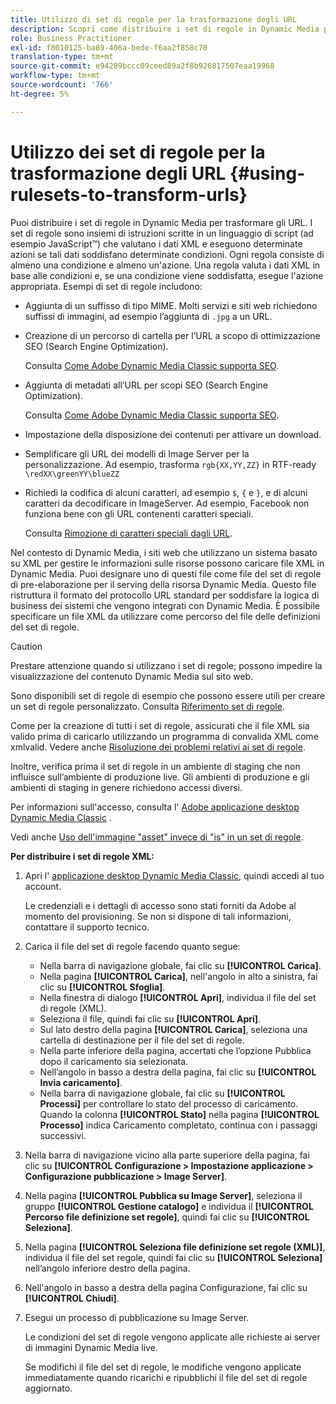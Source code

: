 ```yaml
---
title: Utilizzo di set di regole per la trasformazione degli URL
description: Scopri come distribuire i set di regole in Dynamic Media per trasformare gli URL. I set di regole sono insiemi di istruzioni scritte in un linguaggio di script (ad esempio JavaScript™) che valutano i dati XML e eseguono determinate azioni se tali dati soddisfano determinate condizioni.
role: Business Practitioner
exl-id: f8010125-ba89-406a-bede-f6aa2f858c70
translation-type: tm+mt
source-git-commit: e94289bccc09ceed89a2f8b926817507eaa19968
workflow-type: tm+mt
source-wordcount: '766'
ht-degree: 5%

---
```


# Utilizzo dei set di regole per la trasformazione degli URL {#using-rulesets-to-transform-urls}

Puoi distribuire i set di regole in Dynamic Media per trasformare gli URL. I set di regole sono insiemi di istruzioni scritte in un linguaggio di script (ad esempio JavaScript™) che valutano i dati XML e eseguono determinate azioni se tali dati soddisfano determinate condizioni. Ogni regola consiste di almeno una condizione e almeno un&#39;azione. Una regola valuta i dati XML in base alle condizioni e, se una condizione viene soddisfatta, esegue l&#39;azione appropriata. Esempi di set di regole includono:

* Aggiunta di un suffisso di tipo MIME. Molti servizi e siti web richiedono suffissi di immagini, ad esempio l’aggiunta di `.jpg` a un URL.
* Creazione di un percorso di cartella per l’URL a scopo di ottimizzazione SEO (Search Engine Optimization).

   Consulta [Come Adobe Dynamic Media Classic supporta SEO](/help/assets/dynamic-media/assets/s7_seo.pdf).

* Aggiunta di metadati all’URL per scopi SEO (Search Engine Optimization).

   Consulta [Come Adobe Dynamic Media Classic supporta SEO](/help/assets/dynamic-media/assets/s7_seo.pdf).

* Impostazione della disposizione dei contenuti per attivare un download.
* Semplificare gli URL dei modelli di Image Server per la personalizzazione. Ad esempio, trasforma `rgb{XX,YY,ZZ}` in RTF-ready `\redXX\greenYY\blueZZ`

* Richiedi la codifica di alcuni caratteri, ad esempio `$`, `{` e `}`, e di alcuni caratteri da decodificare in ImageServer. Ad esempio, Facebook non funziona bene con gli URL contenenti caratteri speciali.

   Consulta [Rimozione di caratteri speciali dagli URL](https://helpx.adobe.com/experience-manager/scene7/kb/base/scene7-rulesets/remove-special-characters-urls.html).

Nel contesto di Dynamic Media, i siti web che utilizzano un sistema basato su XML per gestire le informazioni sulle risorse possono caricare file XML in Dynamic Media. Puoi designare uno di questi file come file del set di regole di pre-elaborazione per il serving della risorsa Dynamic Media. Questo file ristruttura il formato del protocollo URL standard per soddisfare la logica di business dei sistemi che vengono integrati con Dynamic Media. È possibile specificare un file XML da utilizzare come percorso del file delle definizioni del set di regole.

>[!CAUTION]
>
>Prestare attenzione quando si utilizzano i set di regole; possono impedire la visualizzazione del contenuto Dynamic Media sul sito web.

Sono disponibili set di regole di esempio che possono essere utili per creare un set di regole personalizzato.
Consulta [Riferimento set di regole](https://experienceleague.adobe.com/docs/dynamic-media-developer-resources/image-serving-api/image-serving-api/rule-set-reference/c-rule-set-reference.html).

Come per la creazione di tutti i set di regole, assicurati che il file XML sia valido prima di caricarlo utilizzando un programma di convalida XML come xmlvalid.
Vedere anche [Risoluzione dei problemi relativi ai set di regole](https://helpx.adobe.com/experience-manager/scene7/kb/base/scene7-rulesets/scene7-ruleset-troubleshooting.html).

Inoltre, verifica prima il set di regole in un ambiente di staging che non influisce sull’ambiente di produzione live.
Gli ambienti di produzione e gli ambienti di staging in genere richiedono accessi diversi.

Per informazioni sull&#39;accesso, consulta l&#39; [Adobe applicazione desktop Dynamic Media Classic](https://experienceleague.adobe.com/docs/dynamic-media-classic/using/getting-started/signing-out.html#sign-in-dmc-app) .

<!-- OBSOLETE CONTENT * **NA staging environment** login page: [https://s7sps1-staging.scene7.com/IpsWeb/](https://s7sps1-staging.scene7.com/IpsWeb/)
* **EMEA staging environment** login page: [https://s7sps3-staging.scene7.com/IpsWeb/](https://s7sps3-staging.scene7.com/IpsWeb/)
* **JAPAC staging environment** login page: [https://s7sps5-staging.scene7.com/IpsWeb/](https://s7sps5-staging.scene7.com/IpsWeb/) -->

Vedi anche [Uso dell&#39;immagine &quot;asset&quot; invece di &quot;is&quot; in un set di regole](https://helpx.adobe.com/experience-manager/scene7/kb/base/scene7-rulesets/ruleset-asset-instead-image.html).

**Per distribuire i set di regole XML:**

1. Apri l&#39; [applicazione desktop Dynamic Media Classic](https://experienceleague.adobe.com/docs/dynamic-media-classic/using/getting-started/signing-out.html#getting-started), quindi accedi al tuo account.

   Le credenziali e i dettagli di accesso sono stati forniti da Adobe al momento del provisioning. Se non si dispone di tali informazioni, contattare il supporto tecnico.

1. Carica il file del set di regole facendo quanto segue:

   * Nella barra di navigazione globale, fai clic su **[!UICONTROL Carica]**.
   * Nella pagina **[!UICONTROL Carica]**, nell&#39;angolo in alto a sinistra, fai clic su **[!UICONTROL Sfoglia]**.
   * Nella finestra di dialogo **[!UICONTROL Apri]**, individua il file del set di regole (XML).
   * Seleziona il file, quindi fai clic su **[!UICONTROL Apri]**.
   * Sul lato destro della pagina **[!UICONTROL Carica]**, seleziona una cartella di destinazione per il file del set di regole.
   * Nella parte inferiore della pagina, accertati che l’opzione Pubblica dopo il caricamento sia selezionata.
   * Nell’angolo in basso a destra della pagina, fai clic su **[!UICONTROL Invia caricamento]**.
   * Nella barra di navigazione globale, fai clic su **[!UICONTROL Processi]** per controllare lo stato del processo di caricamento. Quando la colonna **[!UICONTROL Stato]** nella pagina **[!UICONTROL Processo]** indica Caricamento completato, continua con i passaggi successivi.

1. Nella barra di navigazione vicino alla parte superiore della pagina, fai clic su **[!UICONTROL Configurazione > Impostazione applicazione > Configurazione pubblicazione > Image Server]**.
1. Nella pagina **[!UICONTROL Pubblica su Image Server]**, seleziona il gruppo **[!UICONTROL Gestione catalogo]** e individua il **[!UICONTROL Percorso file definizione set regole]**, quindi fai clic su **[!UICONTROL Seleziona]**.
1. Nella pagina **[!UICONTROL Seleziona file definizione set regole (XML)]**, individua il file del set regole, quindi fai clic su **[!UICONTROL Seleziona]** nell’angolo inferiore destro della pagina.
1. Nell&#39;angolo in basso a destra della pagina Configurazione, fai clic su **[!UICONTROL Chiudi]**.
1. Esegui un processo di pubblicazione su Image Server.

   Le condizioni del set di regole vengono applicate alle richieste ai server di immagini Dynamic Media live.

   Se modifichi il file del set di regole, le modifiche vengono applicate immediatamente quando ricarichi e ripubblichi il file del set di regole aggiornato.

